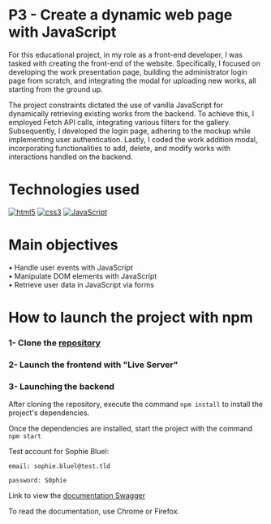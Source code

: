 # P3 - Create a dynamic web page with JavaScript

For this educational project, in my role as a front-end developer, I was tasked with creating the front-end of the website. Specifically, I focused on developing the work presentation page, building the administrator login page from scratch, and integrating the modal for uploading new works, all starting from the ground up.

The project constraints dictated the use of vanilla JavaScript for dynamically retrieving existing works from the backend. To achieve this, I employed Fetch API calls, integrating various filters for the gallery. Subsequently, I developed the login page, adhering to the mockup while implementing user authentication. Lastly, I coded the work addition modal, incorporating functionalities to add, delete, and modify works with interactions handled on the backend.

# Technologies used

[![html5](https://user-images.githubusercontent.com/125476287/281260254-6aae882b-adee-4a6d-a7ca-958c6404fe1f.png)][1]
[![css3](https://user-images.githubusercontent.com/125476287/281260261-f900285a-7e7a-4702-8ce5-aada4cee450f.png)][2]
[![JavaScript](https://user-images.githubusercontent.com/125476287/281260364-d316716e-ae56-4739-999f-7b3e82e340d6.png)][3]


[1]: https://www.w3schools.com/html/
[2]: https://www.w3schools.com/css/
[3]: https://www.w3schools.com/js/

# Main objectives
• Handle user events with JavaScript\
• Manipulate DOM elements with JavaScript\
• Retrieve user data in JavaScript via forms

# How to launch the project with npm

### 1- Clone the [repository](https://github.com/Guilly-AU/P3-Portofolio_architecte_Sophie_Bluel-JAVASCRIPT.git)
### 2- Launch the frontend with "Live Server"
### 3- Launching the backend
After cloning the repository, execute the command `npm install` to install the project's dependencies.

Once the dependencies are installed, start the project with the command `npm start`

Test account for Sophie Bluel:

```
email: sophie.bluel@test.tld

password: S0phie 
```

Link to view the
[documentation Swagger](http://localhost:5678/api-docs/)

To read the documentation, use Chrome or Firefox.